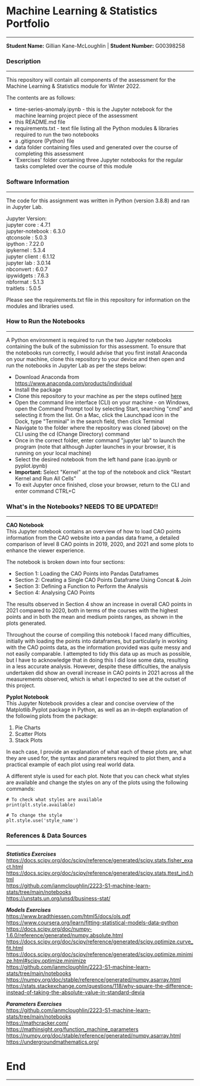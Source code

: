 # Machine Learning & Statistics Portfolio    
***  
**Student Name:** Gillian Kane-McLoughlin  | **Student Number:** G00398258  


### Description  
***
This repository will contain all components of the assessment for the Machine Learning & Statistics module for Winter 2022.  

The contents are as follows:  
- time-series-anomaly.ipynb - this is the Jupyter notebook for the machine learning project piece of the assessment  
- this README.md file  
- requirements.txt - text file listing all the Python modules & libraries required to run the two notebooks  
- a .gitignore (Python) file  
- data folder containing files used and generated over the course of completing this assessment 
- 'Exercises' folder containing three Jupyter notebooks for the regular tasks completed over the course of this module  


### Software Information
***
The code for this assignment was written in Python (version 3.8.8) and ran in Jupyter Lab.    

Jupyter Version:  
jupyter core : 4.7.1  
jupyter-notebook : 6.3.0  
qtconsole : 5.0.3  
ipython : 7.22.0  
ipykernel : 5.3.4  
jupyter client : 6.1.12  
jupyter lab : 3.0.14  
nbconvert : 6.0.7  
ipywidgets : 7.6.3  
nbformat : 5.1.3  
traitlets : 5.0.5   

Please see the requirements.txt file in this repository for information on the modules and libraries used.  


### How to Run the Notebooks 
***
A Python environment is required to run the two Jupyter notebooks containing the bulk of the submission for this assessment. To ensure that the notebooks run correctly, I would advise that you first install Anaconda on your machine, clone this repository to your device and then open and run the notebooks in Jupyter Lab as per the steps below:  
- Download Anaconda from https://www.anaconda.com/products/individual  
- Install the package  
- Clone this repository to your machine as per the steps outlined [here](https://docs.github.com/en/repositories/creating-and-managing-repositories/cloning-a-repository)    
- Open the command line interface (CLI) on your machine - on Windows, open the Command Prompt tool by selecting Start, searching "cmd" and selecting it from the list. On a Mac, click the Launchpad icon in the Dock, type "Terminal" in the search field, then click Terminal  
- Navigate to the folder where the repository was cloned (above) on the CLI using the cd (Change Directory) command  
- Once in the correct folder, enter command "jupyter lab" to launch the program (note that although Jupter launches in your browser, it is running on your local machine)  
- Select the desired notebook from the left hand pane (cao.ipynb or pyplot.ipynb)  
- **Important:** Select "Kernel" at the top of the notebook and click "Restart Kernel and Run All Cells"  
- To exit Jupyter once finished, close your browser, return to the CLI and enter command CTRL+C  


### What's in the Notebooks? NEEDS TO BE UPDATED!!
***
**CAO Notebook**  
This Jupyter notebook contains an overview of how to load CAO points information from the CAO website into a pandas data frame, a detailed comparison of level 8 CAO points in 2019, 2020, and 2021 and some plots to enhance the viewer experience.    

The notebook is broken down into four sections:  
- Section 1: Loading the CAO Points into Pandas Dataframes  
- Section 2: Creating a Single CAO Points Dataframe Using Concat & Join  
- Section 3: Defining a Function to Perform the Analysis  
- Section 4: Analysing CAO Points  

The results observed in Section 4 show an increase in overall CAO points in 2021 compared to 2020, both in terms of the courses with the highest points and in both the mean and medium points ranges, as shown in the plots generated.  

Throughout the course of compiling this notebook I faced many difficulties, initially with loading the points into dataframes, but particularly in working with the CAO points data, as the information provided was quite messy and not easily comparable. I attempted to tidy this data up as much as possible, but I have to acknowledge that in doing this I did lose some data, resulting in a less accurate analysis. However, despite these difficulties, the analysis undertaken did show an overall increase in CAO points in 2021 across all the measurements observed, which is what I expected to see at the outset of this project.  

**Pyplot Notebook**  
This Jupyter Notebook provides a clear and concise overview of the Matplotlib.Pyplot package in Python, as well as an in-depth explanation of the following plots from the package:    
1. Pie Charts  
2. Scatter Plots  
3. Stack Plots  

In each case, I provide an explanation of what each of these plots are, what they are used for, the syntax and parameters required to plot them, and a practical example of each plot using real world data.  

A different style is used for each plot. Note that you can check what styles are available and change the styles on any of the plots using the following commands: 

``# To check what styles are available``  
``print(plt.style.available)``  

``# To change the style``  
``plt.style.use('style_name')``  

### References & Data Sources  
***
**_Statistics Exercises_**  
 https://docs.scipy.org/doc/scipy/reference/generated/scipy.stats.fisher_exact.html  
 https://docs.scipy.org/doc/scipy/reference/generated/scipy.stats.ttest_ind.html  
 https://github.com/ianmcloughlin/2223-S1-machine-learn-stats/tree/main/notebooks  
 https://unstats.un.org/unsd/business-stat/  

**_Models Exercises_**  
https://www.bradthiessen.com/html5/docs/ols.pdf  
https://www.coursera.org/learn/fitting-statistical-models-data-python  
https://docs.scipy.org/doc/numpy-1.6.0/reference/generated/numpy.absolute.html  
https://docs.scipy.org/doc/scipy/reference/generated/scipy.optimize.curve_fit.html  
https://docs.scipy.org/doc/scipy/reference/generated/scipy.optimize.minimize.html#scipy.optimize.minimize  
https://github.com/ianmcloughlin/2223-S1-machine-learn-stats/tree/main/notebooks  
https://numpy.org/doc/stable/reference/generated/numpy.asarray.html  
https://stats.stackexchange.com/questions/118/why-square-the-difference-instead-of-taking-the-absolute-value-in-standard-devia  

**_Parameters Exercises_**  
https://github.com/ianmcloughlin/2223-S1-machine-learn-stats/tree/main/notebooks  
https://mathcracker.com/  
https://mathinsight.org/function_machine_parameters  
https://numpy.org/doc/stable/reference/generated/numpy.asarray.html  
https://undergroundmathematics.org/  

# End  
***